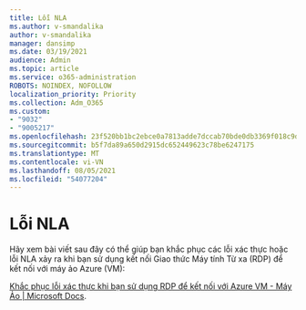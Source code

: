 ```yaml
---
title: Lỗi NLA
ms.author: v-smandalika
author: v-smandalika
manager: dansimp
ms.date: 03/19/2021
audience: Admin
ms.topic: article
ms.service: o365-administration
ROBOTS: NOINDEX, NOFOLLOW
localization_priority: Priority
ms.collection: Adm_O365
ms.custom:
- "9032"
- "9005217"
ms.openlocfilehash: 23f520bb1bc2ebce0a7813adde7dccab70bde0db3369f018c9d2db6f57b74798
ms.sourcegitcommit: b5f7da89a650d2915dc652449623c78be6247175
ms.translationtype: MT
ms.contentlocale: vi-VN
ms.lasthandoff: 08/05/2021
ms.locfileid: "54077204"
---
```

# <a name="nla-error"></a>Lỗi NLA

Hãy xem bài viết sau đây có thể giúp bạn khắc phục các lỗi xác thực hoặc lỗi NLA xảy ra khi bạn sử dụng kết nối Giao thức Máy tính Từ xa (RDP) để kết nối với máy ảo Azure (VM):

[Khắc phục lỗi xác thực khi bạn sử dụng RDP để kết nối với Azure VM - Máy Ảo | Microsoft Docs](https://docs.microsoft.com/troubleshoot/azure/virtual-machines/cannot-connect-rdp-azure-vm).




